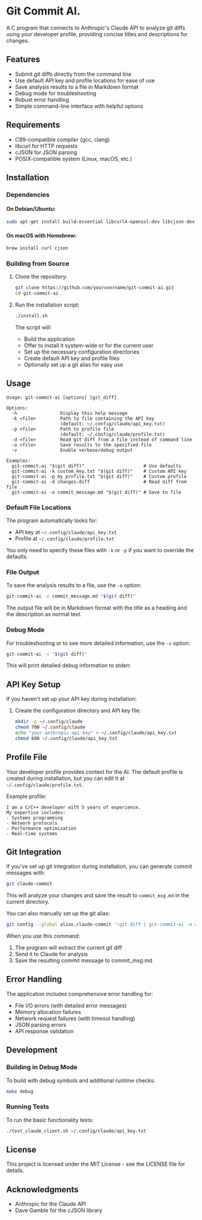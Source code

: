 # Git Commit AI.

A C program that connects to Anthropic's Claude API to analyze git diffs using your developer profile, providing concise titles and descriptions for changes.

## Features

- Submit git diffs directly from the command line
- Use default API key and profile locations for ease of use
- Save analysis results to a file in Markdown format
- Debug mode for troubleshooting
- Robust error handling
- Simple command-line interface with helpful options

## Requirements

- C99-compatible compiler (gcc, clang)
- libcurl for HTTP requests
- cJSON for JSON parsing
- POSIX-compatible system (Linux, macOS, etc.)

## Installation

### Dependencies

#### On Debian/Ubuntu:

```bash
sudo apt-get install build-essential libcurl4-openssl-dev libcjson-dev
```

#### On macOS with Homebrew:

```bash
brew install curl cjson
```

### Building from Source

1. Clone the repository:
   ```bash
   git clone https://github.com/yourusername/git-commit-ai.git
   cd git-commit-ai
   ```

2. Run the installation script:
   ```bash
   ./install.sh
   ```
   
   The script will:
   - Build the application
   - Offer to install it system-wide or for the current user
   - Set up the necessary configuration directories
   - Create default API key and profile files
   - Optionally set up a git alias for easy use

## Usage

```
Usage: git-commit-ai [options] [git_diff]

Options:
  -h                Display this help message
  -k <file>         Path to file containing the API key
                    (default: ~/.config/claude/api_key.txt)
  -p <file>         Path to profile file
                    (default: ~/.config/claude/profile.txt)
  -d <file>         Read git diff from a file instead of command line
  -o <file>         Save results to the specified file
  -v                Enable verbose/debug output

Examples:
  git-commit-ai "$(git diff)"                      # Use defaults
  git-commit-ai -k custom_key.txt "$(git diff)"    # Custom API key
  git-commit-ai -p my_profile.txt "$(git diff)"    # Custom profile
  git-commit-ai -d changes.diff                    # Read diff from file
  git-commit-ai -o commit_message.md "$(git diff)" # Save to file
```

### Default File Locations

The program automatically looks for:
- API key at `~/.config/claude/api_key.txt`
- Profile at `~/.config/claude/profile.txt`

You only need to specify these files with `-k` or `-p` if you want to override the defaults.

### File Output

To save the analysis results to a file, use the `-o` option:

```bash
git-commit-ai -o commit_message.md "$(git diff)"
```

The output file will be in Markdown format with the title as a heading and the description as normal text.

### Debug Mode

For troubleshooting or to see more detailed information, use the `-v` option:

```bash
git-commit-ai -v "$(git diff)"
```

This will print detailed debug information to stderr.

## API Key Setup

If you haven't set up your API key during installation:

1. Create the configuration directory and API key file:
   ```bash
   mkdir -p ~/.config/claude
   chmod 700 ~/.config/claude
   echo "your-anthropic-api-key" > ~/.config/claude/api_key.txt
   chmod 600 ~/.config/claude/api_key.txt
   ```

## Profile File

Your developer profile provides context for the AI. The default profile is created during installation, but you can edit it at `~/.config/claude/profile.txt`.

Example profile:
```
I am a C/C++ developer with 5 years of experience.
My expertise includes:
- Systems programming
- Network protocols
- Performance optimization
- Real-time systems
```

## Git Integration

If you've set up git integration during installation, you can generate commit messages with:

```bash
git claude-commit
```

This will analyze your changes and save the result to `commit_msg.md` in the current directory.

You can also manually set up the git alias:
```bash
git config --global alias.claude-commit '!git diff | git-commit-ai -o commit_msg.md'
```

When you use this command:
1. The program will extract the current git diff
2. Send it to Claude for analysis
3. Save the resulting commit message to commit_msg.md

## Error Handling

The application includes comprehensive error handling for:
- File I/O errors (with detailed error messages)
- Memory allocation failures
- Network request failures (with timeout handling)
- JSON parsing errors
- API response validation

## Development

### Building in Debug Mode

To build with debug symbols and additional runtime checks:

```bash
make debug
```

### Running Tests

To run the basic functionality tests:

```bash
./test_claude_client.sh ~/.config/claude/api_key.txt
```

## License

This project is licensed under the MIT License - see the LICENSE file for details.

## Acknowledgments

- Anthropic for the Claude API
- Dave Gamble for the cJSON library
